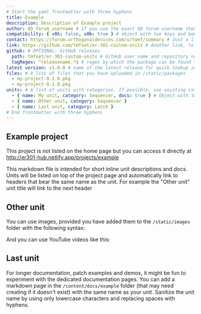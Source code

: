 ```yaml
---
# Start the yaml frontmatter with three hyphens
title: Example
description: Description of Example project
author: OD_forum_username # If you use the exact OD forum username then the avatar will be fetched from the forum
compatibility: { v05: false, v06: true } # object with two keys and boolean values: v05 and v06
contact: https://forum.orthogonaldevices.com/u/tomf/summary # Just a link to wherever you can be contacted
link: https://github.com/tmfset/er-301-custom-units # Another link, to the project source or
github: # OPTIONAL: GitHub releases
  path: tmfset/er-301-custom-units # GitHub user name and repository name
  tagRegex: ^releasename.*$ # regex by which the package can be found (^ = starts with, .*$ = any extension)
latest version: v1.0.0 # name of the latest release for quick lookup in the index
files: # A list of files that you have uploaded in /static/packages
  - my-project-0.1.0.pkg
  - my-project-0.1.0.pkg
units: # A list of units with categories. If possible, use existing categories unless you have something that deserves its own
  - { name: My unit, category: Sequencer, docs: true } # Object with two required keys: name and category. "docs" is optional: if set to true, then you can link to a dedicated documentation page in /content/docs/my-project/name-of-unit.md
  - { name: Other unit, category: Sequencer }
  - { name: Last unit, category: Latch }
# End frontmatter with three hyphens
---
```


## Example project

This project is not listed on the home page but you can access it directly at http://er301-hub.netlify.app/projects/example

This markdown file is intended for short inline unit descriptions and docs. Units will be listed on top of the project page and automatically link to headers that bear the same name as the unit. For example the "Other unit" unit title will link to the next header

## Other unit

You can use images, provided you have added them to the `/static/images` folder with the following syntax:

<md-img src="my-project/exampleimg.jpg" alt=""></md-img>

And you can use YouTube videos like this:

<youtube :video-id="'66MMMyfIy50'"></youtube>

## Last unit

For longer documentation, patch examples and demos, it might be fun to experiment with the dedicated documentation pages. You can add a markdown page in the `/content/docs/example` folder (that may need creating if it doesn't exist) with the same name as your unit. Sanitize the unit name by using only lowercase characters and replacing spaces with hyphens.